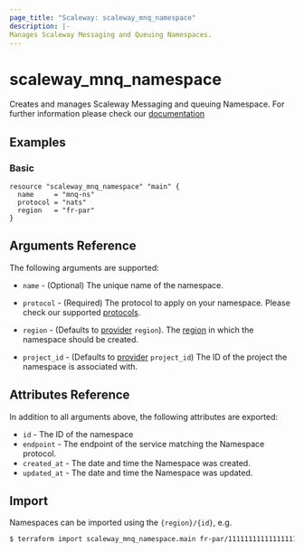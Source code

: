 ```yaml
---
page_title: "Scaleway: scaleway_mnq_namespace"
description: |-
Manages Scaleway Messaging and Queuing Namespaces.
---
```


# scaleway_mnq_namespace

Creates and manages Scaleway Messaging and queuing Namespace.
For further information please check
our [documentation](https://pkg.go.dev/github.com/scaleway/scaleway-sdk-go@master/api/mnq/v1alpha1#pkg-index)

## Examples

### Basic

```hcl
resource "scaleway_mnq_namespace" "main" {
  name     = "mnq-ns"
  protocol = "nats"
  region   = "fr-par"
}
```

## Arguments Reference

The following arguments are supported:

- `name` - (Optional) The unique name of the namespace.

- `protocol` - (Required) The protocol to apply on your namespace. Please check our
  supported [protocols](https://pkg.go.dev/github.com/scaleway/scaleway-sdk-go@master/api/mnq/v1alpha1#pkg-constants).

- `region` - (Defaults to [provider](../index.md#region) `region`). The [region](../guides/regions_and_zones.md#regions)
  in which the namespace should be created.

- `project_id` - (Defaults to [provider](../index.md#project_id) `project_id`) The ID of the project the
  namespace is associated with.

## Attributes Reference

In addition to all arguments above, the following attributes are exported:

- `id` - The ID of the namespace
- `endpoint` - The endpoint of the service matching the Namespace protocol.
- `created_at` - The date and time the Namespace was created.
- `updated_at` - The date and time the Namespace was updated.

## Import

Namespaces can be imported using the `{region}/{id}`, e.g.

```bash
$ terraform import scaleway_mnq_namespace.main fr-par/11111111111111111111111111111111
```
